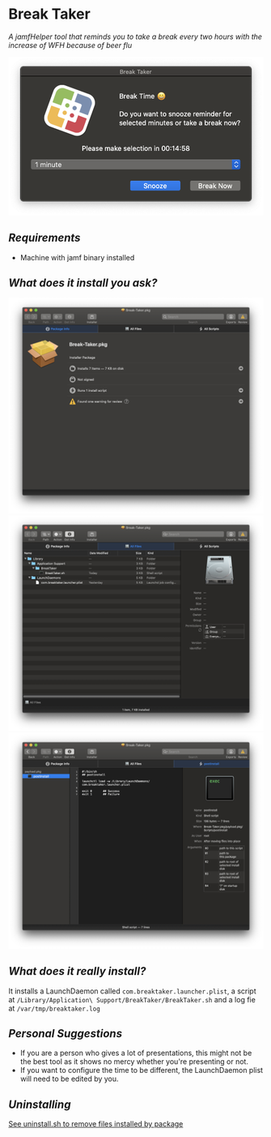 # Break Taker

*A jamfHelper tool that reminds you to take a break every two hours with the increase of WFH because of beer flu*

![](Images/breaktaker.png)

*Requirements*
---
- Machine with jamf binary installed

*What does it install you ask?*
---
![](Images/package-info.png)
![](Images/install-files.png)
![](Images/postinstall.png)

*What does it really install?*
---
It installs a LaunchDaemon called `com.breaktaker.launcher.plist`, a script at `/Library/Application\ Support/BreakTaker/BreakTaker.sh` and a log fie at `/var/tmp/breaktaker.log`


*Personal Suggestions*
---
- If you are a person who gives a lot of presentations, this might not be the best tool as it shows no mercy whether you're presenting or not.
- If you want to configure the time to be different, the LaunchDaemon plist will need to be edited by you.

*Uninstalling*
---
[See uninstall.sh to remove files installed by package](/blob/master/uninstall.sh)
